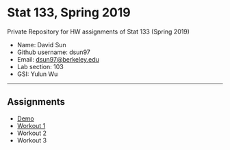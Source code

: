# Stat 133, Spring 2019

Private Repository for HW assignments of Stat 133 (Spring 2019)

- Name: David Sun
- Github username: dsun97
- Email: dsun97@berkeley.edu
- Lab section: 103
- GSI: Yulun Wu

-----

## Assignments

- [Demo](demo)
- [Workout 1](workout1)
- Workout 2
- Workout 3


